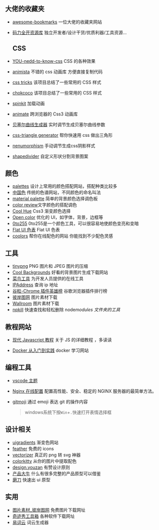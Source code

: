 ## 大佬的收藏夹

- [awesome-bookmarks](https://panjiachen.github.io/awesome-bookmarks/) 一位大佬的收藏夹网站

- [码力全开资源库](https://maliquankai.com/designnav/) 独立开发者/设计干货/优质利器/工具资源...

  ## CSS

- [YOU-nedd-to-know-css](https://lhammer.cn/You-need-to-know-css/#/zh-cn/) CSS 的各种效果

- [animista](https://animista.net/) 不错的 css 动画库 方便直接复制代码

- [css tricks](https://qishaoxuan.github.io/css_tricks/) 该项目总结了一些常用的 CSS 样式

- [chokcoco](https://chokcoco.github.io/CSS-Inspiration/#/./init) 该项目总结了一些常用的 CSS 样式

- [spinkit](https://tobiasahlin.com/spinkit/) 加载动画

- [animate](https://animate.style/) 跨浏览器的 Css3 动画库

- [贝塞尔曲线生成器](https://cubic-bezier.com/#.17,.67,.83,.67)  实时调节生成贝塞尔曲线参数

- [css-triangle generator](http://apps.eky.hk/css-triangle-generator/)  帮你快速用 css 做出三角形

- [nenumorphism](https://neumorphism.io/#823a3a)  手动调节生成css阴影样式

- [shapedivider](https://www.shapedivider.app/) 自定义形状分割背景图案

## 颜色

- [palettes](https://flatuicolors.com/) 设计上常用的颜色搭配网站，搭配种类比较多
- [中国色](http://zhongguose.com/) 传统的色谱网站，不同颜色的命名叫法
- [material palette](https://www.materialpalette.com/) 简单的背景颜色选择调色板
- [color review](https://color.review/)文字颜色的搭配调色 
- [Cool Hue](https://webkul.github.io/coolhue/) Css3 渐变颜色选择
- [Open color](https://yeun.github.io/open-color/#red) 优化的 UI，如字体，背景，边框等
- [0to255](https://www.0to255.com/)  0to255是一个颜色工具，可以很容易地使颜色变亮和变暗
- [Flat UI 色表](https://flatuicolors.com/) Flat UI 色表
- [coolors](https://coolors.co/) 帮你在线配色的网站 你能找到不少配色灵感

## 工具

- [tinypng](https://tinypng.com/) PNG 图片和 JPEG 图片的压缩
- [Cool Backgrounds](https://coolbackgrounds.io/) 好看的背景图片生成下载网站
- [菜鸟工具](https://c.runoob.com/) 为开发人员提供的在线工具
- [IPAddress](https://www.ipaddress.com/) 查询 ip 地址
- [谷粒-Chrome 插件英雄榜](https://zhaoolee.gitbooks.io/chrome/content/) 谷歌浏览器插件排行榜
- [彼岸图网](https://pic.netbian.com/) 图片素材下载
- [Wallroom](https://wallroom.io/) 图片素材下载
- [npkill](https://npkill.js.org/) 快速查找和轻松删除 node*modules 文件夹的工具*

## 教程网站

- [现代 Javascript 教程](https://zh.javascript.info/) 关于 JS 的详细教程 ，多读读

- [Docker 从入门到实践](https://vuepress.mirror.docker-practice.com/) docker 学习网站



## 编程工具

- [vscode 主题](https://marketplace.visualstudio.com/search?target=VSCode&category=Themes&sortBy=Installs)

- [Nginx 在线配置](https://www.digitalocean.com/community/tools/nginx?global.app.lang=zhCN) 配置高性能、安全、稳定的 NGINX 服务器的最简单方法。

- [gitmoji](https://github.com/carloscuesta/gitmoji) 通过 emoji 表达 git 的操作内容

  >windows系统下按`Win`+`.`快速打开表情选择框

## 设计相关

- [uigradients](https://uigradients.com/#SummerDog) 渐变色网站
- [feather](https://ikonate.com/) 免费的 icons
- [vectorizer](https://www.vectorizer.io/) 真正的 png 转 svg 神器
- [colorkitty](https://colorkitty.com/) 从你的图片中提取配色
- [design.youzan](http://design.youzan.com/) 有赞设计原则
- [产品大牛](http://www.pmdaniu.com/) 什么有很多完整的产品原型可以借鉴
- [磨刀](https://modao.cc/pricing) 快速出 ui 原型

## 实用

- [图片素材_彼岸图网](https://pic.netbian.com/)  免费图片下载网址
- [奇迹秀工具箱](http://www.qijishow.com/down/index.html#) 各种软件下载网址
- [易词云](https://www.yciyun.com/) 词云生成器


